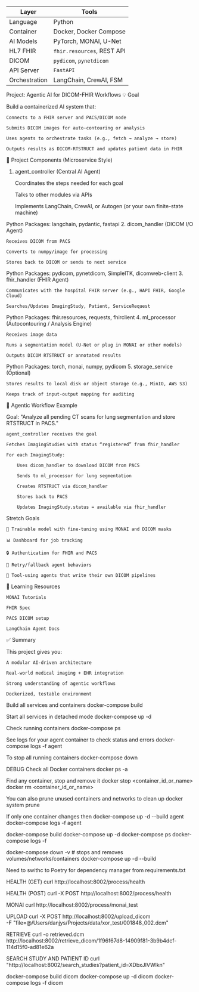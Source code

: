 | Layer         | Tools                      |
| ------------- | -------------------------- |
| Language      | Python                     |
| Container     | Docker, Docker Compose     |
| AI Models     | PyTorch, MONAI, U-Net      |
| HL7 FHIR      | `fhir.resources`, REST API |
| DICOM         | `pydicom`, `pynetdicom`    |
| API Server    | `FastAPI`                  |
| Orchestration | LangChain, CrewAI, FSM     |


Project: Agentic AI for DICOM-FHIR Workflows
💡 Goal

Build a containerized AI system that:

    Connects to a FHIR server and PACS/DICOM node

    Submits DICOM images for auto-contouring or analysis

    Uses agents to orchestrate tasks (e.g., fetch → analyze → store)

    Outputs results as DICOM-RTSTRUCT and updates patient data in FHIR

🧱 Project Components (Microservice Style)
1. agent_controller (Central AI Agent)

    Coordinates the steps needed for each goal

    Talks to other modules via APIs

    Implements LangChain, CrewAI, or Autogen (or your own finite-state machine)

Python Packages: langchain, pydantic, fastapi
2. dicom_handler (DICOM I/O Agent)

    Receives DICOM from PACS

    Converts to numpy/image for processing

    Stores back to DICOM or sends to next service

Python Packages: pydicom, pynetdicom, SimpleITK, dicomweb-client
3. fhir_handler (FHIR Agent)

    Communicates with the hospital FHIR server (e.g., HAPI FHIR, Google Cloud)

    Searches/Updates ImagingStudy, Patient, ServiceRequest

Python Packages: fhir.resources, requests, fhirclient
4. ml_processor (Autocontouring / Analysis Engine)

    Receives image data

    Runs a segmentation model (U-Net or plug in MONAI or other models)

    Outputs DICOM RTSTRUCT or annotated results

Python Packages: torch, monai, numpy, pydicom
5. storage_service (Optional)

    Stores results to local disk or object storage (e.g., MinIO, AWS S3)

    Keeps track of input-output mapping for auditing

🔁 Agentic Workflow Example

Goal: "Analyze all pending CT scans for lung segmentation and store RTSTRUCT in PACS."

    agent_controller receives the goal

    Fetches ImagingStudies with status “registered” from fhir_handler

    For each ImagingStudy:

        Uses dicom_handler to download DICOM from PACS

        Sends to ml_processor for lung segmentation

        Creates RTSTRUCT via dicom_handler

        Stores back to PACS

        Updates ImagingStudy.status = available via fhir_handler




Stretch Goals

    🧠 Trainable model with fine-tuning using MONAI and DICOM masks

    📊 Dashboard for job tracking

    🔒 Authentication for FHIR and PACS

    🔁 Retry/fallback agent behaviors

    🧠 Tool-using agents that write their own DICOM pipelines

🧰 Learning Resources

    MONAI Tutorials

    FHIR Spec

    PACS DICOM setup

    LangChain Agent Docs

✅ Summary

This project gives you:

    A modular AI-driven architecture

    Real-world medical imaging + EHR integration

    Strong understanding of agentic workflows

    Dockerized, testable environment


Build all services and containers
docker-compose build

Start all services in detached mode
docker-compose up -d

Check running containers
docker-compose ps

See logs for your agent container to check status and errors
docker-compose logs -f agent

To stop all running containers
docker-compose down


DEBUG
Check all Docker containers
docker ps -a

Find any container, stop and remove it
docker stop <container_id_or_name>
docker rm <container_id_or_name>

You can also prune unused containers and networks to clean up
docker system prune


If only one container changes then
docker-compose up -d --build agent
docker-compose logs -f agent



docker-compose build
docker-compose up -d
docker-compose ps
docker-compose logs -f


docker-compose down -v  # stops and removes volumes/networks/containers
docker-compose up -d --build



Need to swithc to Poetry for dependency manager from requirements.txt


HEALTH (GET)
curl http://localhost:8002/process/health

HEALTH (POST)
curl -X POST http://localhost:8002/process/health

MONAI
curl http://localhost:8002/process/monai_test


UPLOAD
curl -X POST http://localhost:8002/upload_dicom \
     -F "file=@/Users/danjys/Projects/data/xor_test/001848_002.dcm"

RETRIEVE
curl -o retrieved.dcm http://localhost:8002/retrieve_dicom/1f96f67d8-14909f81-3b9b4dcf-114d15f0-ad81e62a

SEARCH STUDY AND PATIENT ID
curl "http://localhost:8002/search_studies?patient_id=XDbxJIVWlkn"

docker-compose build dicom
docker-compose up -d dicom
docker-compose logs -f dicom 
